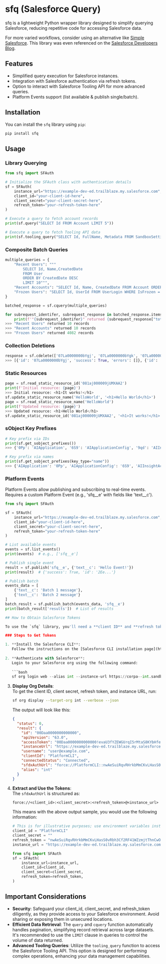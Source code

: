 # sfq (Salesforce Query)

sfq is a lightweight Python wrapper library designed to simplify querying Salesforce, reducing repetitive code for accessing Salesforce data.

For more varied workflows, consider using an alternative like [Simple Salesforce](https://simple-salesforce.readthedocs.io/en/stable/). This library was even referenced on the [Salesforce Developers Blog](https://developer.salesforce.com/blogs/2021/09/how-to-automate-data-extraction-from-salesforce-using-python).

## Features

- Simplified query execution for Salesforce instances.
- Integration with Salesforce authentication via refresh tokens.
- Option to interact with Salesforce Tooling API for more advanced queries.
- Platform Events support (list available & publish single/batch).
  
## Installation

You can install the `sfq` library using `pip`:

```bash
pip install sfq
```

## Usage

### Library Querying

```python
from sfq import SFAuth

# Initialize the SFAuth class with authentication details
sf = SFAuth(
    instance_url="https://example-dev-ed.trailblaze.my.salesforce.com",
    client_id="your-client-id-here",
    client_secret="your-client-secret-here",
    refresh_token="your-refresh-token-here"
)

# Execute a query to fetch account records
print(sf.query("SELECT Id FROM Account LIMIT 5"))

# Execute a query to fetch Tooling API data
print(sf.tooling_query("SELECT Id, FullName, Metadata FROM SandboxSettings LIMIT 5"))
```

### Composite Batch Queries

```python
multiple_queries = {
    "Recent Users": """
        SELECT Id, Name,CreatedDate
        FROM User
        ORDER BY CreatedDate DESC
        LIMIT 10""",
    "Recent Accounts": "SELECT Id, Name, CreatedDate FROM Account ORDER BY CreatedDate DESC LIMIT 10",
    "Frozen Users": "SELECT Id, UserId FROM UserLogin WHERE IsFrozen = true",  # If exceeds 2000 records, will paginate
}

batched_response = sf.cquery(multiple_queries)

for subrequest_identifer, subrequest_response in batched_response.items():
    print(f'"{subrequest_identifer}" returned {subrequest_response["totalSize"]} records')
>>> "Recent Users" returned 10 records
>>> "Recent Accounts" returned 10 records
>>> "Frozen Users" returned 4082 records
```

### Collection Deletions

```python
response = sf.cdelete(['07La0000000bYgj', '07La0000000bYgk', '07La0000000bYgl'])
>>> [{'id': '07La0000000bYgj', 'success': True, 'errors': []}, {'id': '07La0000000bYgk', 'success': True, 'errors': []}, {'id': '07La0000000bYgl', 'success': True, 'errors': []}]
```

### Static Resources

```python
page = sf.read_static_resource_id('081aj000009jUMXAA2')
print(f'Initial resource: {page}')
>>> Initial resource: <h1>It works!</h1>
sf.update_static_resource_name('HelloWorld', '<h1>Hello World</h1>')
page = sf.read_static_resource_name('HelloWorld')
print(f'Updated resource: {page}')
>>> Updated resource: <h1>Hello World</h1>
sf.update_static_resource_id('081aj000009jUMXAA2', '<h1>It works!</h1>')
```

### sObject Key Prefixes

```python
# Key prefix via IDs
print(sf.get_sobject_prefixes())
>>> {'0Pp': 'AIApplication', '6S9': 'AIApplicationConfig', '9qd': 'AIInsightAction', '9bq': 'AIInsightFeedback', '0T2': 'AIInsightReason', '9qc': 'AIInsightValue', ...}

# Key prefix via names
print(sf.get_sobject_prefixes(key_type="name"))
>>> {'AIApplication': '0Pp', 'AIApplicationConfig': '6S9', 'AIInsightAction': '9qd', 'AIInsightFeedback': '9bq', 'AIInsightReason': '0T2', 'AIInsightValue': '9qc', ...}
```

### Platform Events

Platform Events allow publishing and subscribing to real-time events. Requires a custom Platform Event (e.g., 'sfq__e' with fields like 'text__c').

```python
from sfq import SFAuth

sf = SFAuth(
    instance_url="https://example-dev-ed.trailblaze.my.salesforce.com",
    client_id="your-client-id-here",
    client_secret="your-client-secret-here",
    refresh_token="your-refresh-token-here"
)

# List available events
events = sf.list_events()
print(events)  # e.g., ['sfq__e']

# Publish single event
result = sf.publish('sfq__e', {'text__c': 'Hello Event!'})
print(result)  # {'success': True, 'id': '2Ee...'}

# Publish batch
events_data = [
    {'text__c': 'Batch 1 message'},
    {'text__c': 'Batch 2 message'}
]
batch_result = sf.publish_batch(events_data, 'sfq__e')
print(batch_result['results'])  # List of results

## How to Obtain Salesforce Tokens

To use the `sfq` library, you'll need a **client ID** and **refresh token**. The easiest way to obtain these is by using the Salesforce CLI:

### Steps to Get Tokens

1. **Install the Salesforce CLI**:  
   Follow the instructions on the [Salesforce CLI installation page](https://developer.salesforce.com/tools/salesforcecli).
   
2. **Authenticate with Salesforce**:  
   Login to your Salesforce org using the following command:
   
   ```bash
   sf org login web --alias int --instance-url https://corpa--int.sandbox.my.salesforce.com
   ```
   
3. **Display Org Details**:  
   To get the client ID, client secret, refresh token, and instance URL, run:
   
   ```bash
   sf org display --target-org int --verbose --json
   ```

   The output will look like this:

   ```json
   {
     "status": 0,
     "result": {
       "id": "00Daa0000000000000",
       "apiVersion": "63.0",
       "accessToken": "00Daa0000000000000!evaU3fYZEWGUrqI5rMtaS8KYbHfeqA7YWzMgKToOB43Jk0kj7LtiWCbJaj4owPFQ7CqpXPAGX1RDCHblfW9t8cNOCNRFng3o",
       "instanceUrl": "https://example-dev-ed.trailblaze.my.salesforce.com",
       "username": "user@example.com",
       "clientId": "PlatformCLI",
       "connectedStatus": "Connected",
       "sfdxAuthUrl": "force://PlatformCLI::nwAeSuiRqvRHrkbMmCKvLHasS0vRbh3Cf2RF41WZzmjtThnCwOuDvn9HObcUjKuTExJPqPegIwnLB5aH6GNWYhU@example-dev-ed.trailblaze.my.salesforce.com",
       "alias": "int"
     }
   }
   ```

4. **Extract and Use the Tokens**:  
   The `sfdxAuthUrl` is structured as:
   
   ```
   force://<client_id>:<client_secret>:<refresh_token>@<instance_url>
   ```

   This means with the above output sample, you would use the following information:

   ```python
   # This is for illustrative purposes; use environment variables instead
   client_id = "PlatformCLI"
   client_secret = ""
   refresh_token = "nwAeSuiRqvRHrkbMmCKvLHasS0vRbh3Cf2RF41WZzmjtThnCwOuDvn9HObcUjKuTExJPqPegIwnLB5aH6GNWYhU"
   instance_url = "https://example-dev-ed.trailblaze.my.salesforce.com"

   from sfq import SFAuth
   sf = SFAuth(
       instance_url=instance_url,
       client_id=client_id,
       client_secret=client_secret,
       refresh_token=refresh_token,
   )

   ```

## Important Considerations

- **Security**: Safeguard your client_id, client_secret, and refresh_token diligently, as they provide access to your Salesforce environment. Avoid sharing or exposing them in unsecured locations.
- **Efficient Data Retrieval**: The `query` and `cquery` function automatically handles pagination, simplifying record retrieval across large datasets. It's recommended to use the `LIMIT` clause in queries to control the volume of data returned.
- **Advanced Tooling Queries**: Utilize the `tooling_query` function to access the Salesforce Tooling API. This option is designed for performing complex operations, enhancing your data management capabilities.
